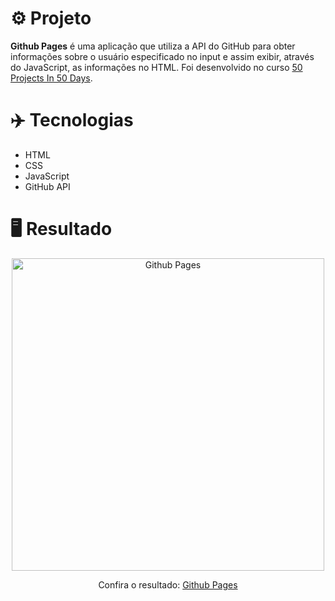 # ⚙️ Projeto

**Github Pages** é uma aplicação que utiliza a API do GitHub para obter informações sobre o usuário especificado no input e assim exibir, através do JavaScript, as informações no HTML. Foi desenvolvido no curso <a href="https://www.udemy.com/share/103Pv2AEcYdFxQQXUH">50 Projects In 50 Days</a>.

# ✈️ Tecnologias

- HTML
- CSS
- JavaScript
- GitHub API

# 🖥️ Resultado

<div align="center">
  <img alt="Github Pages" src="https://i.imgur.com/yeFN9RX.png" width="500px">
  <p>Confira o resultado: <a href="https://github-pages-ruuuff.netlify.app">Github Pages</a></p>
</div>

